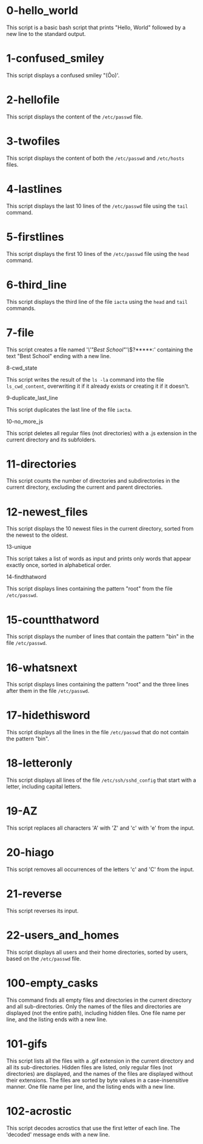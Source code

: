 # 0-hello_world

This script is a basic bash script that prints "Hello, World" followed by a new line to the standard output.

# 1-confused_smiley

This script displays a confused smiley "(Ôo)'.

# 2-hellofile

This script displays the content of the `/etc/passwd` file.

# 3-twofiles

This script displays the content of both the `/etc/passwd` and `/etc/hosts` files.

# 4-lastlines

This script displays the last 10 lines of the `/etc/passwd` file using the `tail` command.

# 5-firstlines

This script displays the first 10 lines of the `/etc/passwd` file using the `head` command.

# 6-third_line

This script displays the third line of the file `iacta` using the `head` and `tail` commands.

# 7-file

This script creates a file named '*\\'"Best School"\'\\*$\?\*\*\*\*\*:' containing the text "Best School" ending with a new line.

8-cwd_state

This script writes the result of the `ls -la` command into the file `ls_cwd_content`, overwriting it if it already exists or creating it if it doesn't.

9-duplicate_last_line

This script duplicates the last line of the file `iacta`.

10-no_more_js

This script deletes all regular files (not directories) with a .js extension in the current directory and its subfolders.

# 11-directories

This script counts the number of directories and subdirectories in the current directory, excluding the current and parent directories.

# 12-newest_files

This script displays the 10 newest files in the current directory, sorted from the newest to the oldest.

 13-unique

This script takes a list of words as input and prints only words that appear exactly once, sorted in alphabetical order.

14-findthatword

This script displays lines containing the pattern "root" from the file `/etc/passwd`.

# 15-countthatword

This script displays the number of lines that contain the pattern "bin" in the file `/etc/passwd`.

# 16-whatsnext

This script displays lines containing the pattern "root" and the three lines after them in the file `/etc/passwd`.

# 17-hidethisword

This script displays all the lines in the file `/etc/passwd` that do not contain the pattern "bin".

# 18-letteronly

This script displays all lines of the file `/etc/ssh/sshd_config` that start with a letter, including capital letters.

# 19-AZ

This script replaces all characters 'A' with 'Z' and 'c' with 'e' from the input.

# 20-hiago

This script removes all occurrences of the letters 'c' and 'C' from the input.

# 21-reverse

This script reverses its input.

# 22-users_and_homes

This script displays all users and their home directories, sorted by users, based on the `/etc/passwd` file.

# 100-empty_casks

This command finds all empty files and directories in the current directory and all sub-directories. Only the names of the files and directories are displayed (not the entire path), including hidden files. One file name per line, and the listing ends with a new line.

# 101-gifs

This script lists all the files with a .gif extension in the current directory and all its sub-directories. Hidden files are listed, only regular files (not directories) are displayed, and the names of the files are displayed without their extensions. The files are sorted by byte values in a case-insensitive manner. One file name per line, and the listing ends with a new line.

# 102-acrostic

This script decodes acrostics that use the first letter of each line. The 'decoded' message ends with a new line.
